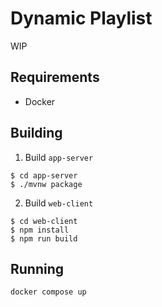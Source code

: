 # Dynamic Playlist

WIP

## Requirements

* Docker

## Building

1. Build `app-server`

```shell
$ cd app-server
$ ./mvnw package
```

2. Build `web-client`

```shell
$ cd web-client
$ npm install
$ npm run build
```

## Running

```shell
docker compose up
```

